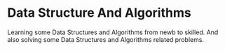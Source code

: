 # Data Structure And Algorithms
Learning some Data Structures and Algorithms from newb to skilled. 
And also solving some Data Structures and Algorithms related problems. 


